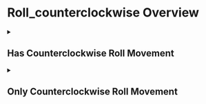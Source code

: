 # Roll_counterclockwise Overview

<details>
<summary><h2>Has Counterclockwise Roll Movement</h2></summary>


<h3>🔵 Label Name:</h3>
<code>has_roll_counterclockwise</code>


<h3>📖 Definition:</h3>
Does the camera roll counterclockwise?

<details>
<summary><h4> Question (Definition)</h4></summary>

- Does the camera roll counterclockwise in the scene?

- Is there a counterclockwise roll motion in the scene?

- Is the camera rolling in a counterclockwise direction?

- Is the camera rotating around its optical axis in a counterclockwise manner?

- Is there a counterclockwise roll in the shot?

- Is the camera rolling counterclockwise?

- Does the camera rotate counterclockwise around its optical axis?

</details>

<details>
<summary><h4> Alternative Question</h4></summary>

- Is there a counterclockwise Dutch roll in the shot?

- Does the camera perform a counterclockwise barrel roll?

- Is the camera rolling counterclockwise relative to the horizon?

- Does the horizon rotate counterclockwise in the shot?

- Is there a counterclockwise Dutch angle movement?

- Does the camera spin counterclockwise along its forward axis?

- Is there a counterclockwise canted angle movement?

- Does the frame rotate counterclockwise while keeping the subject centered?

- Is the camera executing a counterclockwise roll motion?

- Does the shot feature a counterclockwise rotational movement around the lens axis?

- Is there a counterclockwise spinning motion of the frame?

- Does the camera twist counterclockwise in the scene?

- Is this a counterclockwise Dutch roll shot?

- Does the camera create a counterclockwise rotating horizon effect?

- Is there a counterclockwise angular rotation of the frame?

- Does the shot employ a counterclockwise rolling technique?

- Is the camera performing a counterclockwise rotational movement?

</details>

<details>
<summary><h4> Prompt (Definition)</h4></summary>

- The camera rolls counterclockwise.

- A shot where the camera rolls counterclockwise.

- A scene with counterclockwise camera rotation around its optical axis.

- The camera executes a counterclockwise roll motion.

- A shot with a counterclockwise camera roll.

- A scene featuring a counterclockwise roll motion.

- The camera rolls counterclockwise in the shot.

- The camera rolls in a counterclockwise direction.

- A camera roll movement in a counterclockwise direction.

</details>

<details>
<summary><h4> Alternative Prompt</h4></summary>

- A shot featuring a counterclockwise Dutch roll.

- The camera performs a counterclockwise barrel roll.

- A video showing counterclockwise rotation relative to the horizon.

- A shot with counterclockwise Dutch angle movement.

- The camera executes a counterclockwise roll motion.

- A scene where the camera spins counterclockwise along its forward axis.

- A shot demonstrating counterclockwise canted angle movement.

- A video where the frame rotates counterclockwise around the center.

- A scene featuring counterclockwise Dutch roll technique.

- A shot where the horizon rotates counterclockwise.

- A video showing counterclockwise angular rotation of the frame.

- A scene with counterclockwise barrel roll movement.

- A shot employing counterclockwise Dutch angle technique.

- A video demonstrating counterclockwise rotational movement around the lens axis.

- A scene where the camera twists counterclockwise.

- A shot with counterclockwise spinning motion of the frame.

- A video featuring counterclockwise roll movement.

</details>

<h4>🟢 Positive:</h4>
<code>self.cam_motion.roll_ccw is True</code>

<h4>🔴 Negative:</h4>
<code>self.cam_motion.roll_ccw is False</code>

<details>
<summary><h4>🔴 Negative (Easy)</h4></summary>

- <b>rolling_clockwise</b>: <code>self.cam_motion.roll_cw is True</code>

</details>

</details>

<details>
<summary><h2>Only Counterclockwise Roll Movement</h2></summary>


<h3>🔵 Label Name:</h3>
<code>only_roll_counterclockwise</code>


<h3>📖 Definition:</h3>
Does the camera only roll counterclockwise without any other camera movements?

<details>
<summary><h4> Question (Definition)</h4></summary>

- Does the camera only roll counterclockwise in the scene?

- Does the camera only rotate counterclockwise around its optical axis?

- Is there only a counterclockwise Dutch roll in the shot?

- Does the camera perform only a counterclockwise barrel roll?

- Is the camera only rolling counterclockwise relative to the horizon?

- Does the horizon only rotate counterclockwise in the shot?

- Is there exclusively a counterclockwise Dutch angle movement?

</details>

<details>
<summary><h4> Alternative Question</h4></summary>

- Is the camera only spinning counterclockwise along its forward axis?

- Is there only a counterclockwise canted angle movement?

- Does the frame only rotate counterclockwise while keeping the subject centered?

- Is the camera executing only a counterclockwise roll motion?

- Does the shot feature exclusively counterclockwise rotational movement around the lens axis?

- Is there only a counterclockwise spinning motion of the frame?

- Does the camera only twist counterclockwise in the scene?

- Is this purely a counterclockwise Dutch roll shot?

- Does the camera create only a counterclockwise rotating horizon effect?

- Is there exclusively a counterclockwise angular rotation of the frame?

- Does the shot employ only a counterclockwise rolling technique?

- Is the camera performing exclusively counterclockwise rotational movement?

</details>

<details>
<summary><h4> Prompt (Definition)</h4></summary>

- The camera only rolls counterclockwise without any other camera movements.

- A shot where the camera only rolls counterclockwise.

- A shot featuring only a counterclockwise Dutch roll.

- A scene with only counterclockwise camera rotation around its optical axis.

- The camera performs only a counterclockwise barrel roll.

- A video showing only counterclockwise rotation relative to the horizon.

- A shot with exclusively counterclockwise Dutch angle movement.

- The camera executes only a counterclockwise roll motion.

</details>

<details>
<summary><h4> Alternative Prompt</h4></summary>

- A scene where the camera only spins counterclockwise along its forward axis.

- A shot demonstrating purely counterclockwise canted angle movement.

- A video where the frame only rotates counterclockwise around the center.

- A scene featuring exclusively counterclockwise Dutch roll technique.

- A shot where the horizon only rotates counterclockwise.

- A video showing purely counterclockwise angular rotation of the frame.

- A scene with only counterclockwise barrel roll movement.

- A shot employing exclusively counterclockwise Dutch angle technique.

- A video demonstrating only counterclockwise rotational movement around the lens axis.

- A scene where the camera only twists counterclockwise.

- A shot with purely counterclockwise spinning motion of the frame.

- A video featuring exclusively counterclockwise roll movement.

</details>

<h4>🟢 Positive:</h4>
<code>self.cam_motion.roll_ccw is True and self.cam_motion.check_if_no_motion(exclude=['roll_ccw'])</code>

<h4>🔴 Negative:</h4>
<code>self.cam_motion.roll_ccw is False or not self.cam_motion.check_if_no_motion(exclude=['roll_ccw'])</code>

<details>
<summary><h4>🔴 Negative (Easy)</h4></summary>

- <b>rolling_clockwise</b>: <code>self.cam_motion.roll_cw is True</code>

- <b>only_rolling_clockwise</b>: <code>self.cam_motion.roll_cw is True and self.cam_motion.check_if_no_motion(exclude=['roll_cw'])</code>

</details>

<details>
<summary><h4>🔴 Negative (Hard)</h4></summary>

- <b>panning_rotation</b>: <code>self.cam_motion.pan_right is True or self.cam_motion.pan_left is True</code>

- <b>compound_motion_with_roll_ccw</b>: <code>self.cam_motion.roll_ccw is True and not self.cam_motion.check_if_no_motion(exclude=['roll_ccw'])</code>

</details>

</details>
